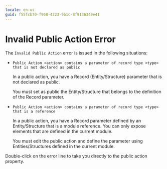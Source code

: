 ```yaml
---
locale: en-us
guid: f55fcb70-f968-4223-9b1c-8f9136349e41
---
```


# Invalid Public Action Error

The `Invalid Public Action` error is issued in the following situations:

* `Public Action <action> contains a parameter of record type <type> that is not declared as public`
  
    In a public action, you have a Record (Entity/Structure) parameter that is not declared as public.

    You must set as public the Entity/Structure that belongs to the definition of the Record parameter.

* `Public Action <action> contains a parameter of record type <type> that is a reference`
  
    In a public action, you have a Record parameter defined by an Entity/Structure that is a module reference. You can only expose elements that are defined in the current module.

    You must edit the public action and define the parameter using Entities/Structures defined in the current module.

Double-click on the error line to take you directly to the public action property.

